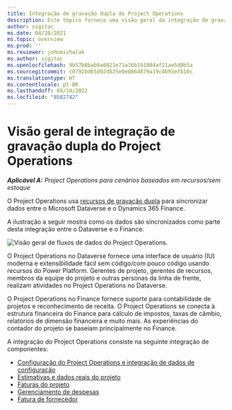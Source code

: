 ```yaml
---
title: Integração de gravação dupla do Project Operations
description: Este tópico fornece uma visão geral da integração de gravação dupla do Project Operations.
author: sigitac
ms.date: 04/28/2021
ms.topic: overview
ms.prod: ''
ms.reviewer: johnmichalak
ms.author: sigitac
ms.openlocfilehash: 9b57b8bab9a6821e71a16b191804af21ae5d0b5a
ms.sourcegitcommit: c0792bd65d92db25e0e8864879a19c4b93efb10c
ms.translationtype: HT
ms.contentlocale: pt-BR
ms.lasthandoff: 04/14/2022
ms.locfileid: "8582742"
---
```

# <a name="project-operations-dual-write-integration-overview"></a>Visão geral de integração de gravação dupla do Project Operations

_**Aplicável A:** Project Operations para cenários baseados em recursos/sem estoque_

O Project Operations usa [recursos de gravação dupla](/dynamics365/fin-ops-core/dev-itpro/data-entities/dual-write/dual-write-home-page) para sincronizar dados entre o Microsoft Dataverse e o Dynamics 365 Finance.

A ilustração a seguir mostra como os dados são sincronizados como parte desta integração entre o Dataverse e o Finance.

![Visão geral de fluxos de dados do Project Operations.](./media/ProjectOperationsFlows.jpg)

O Project Operations no Dataverse fornece uma interface de usuário (IU) moderna e extensibilidade fácil sem código/com pouco código usando recursos do Power Platform. Gerentes de projeto, gerentes de recursos, membros da equipe do projeto e outras personas da linha de frente, realizam atividades no Project Operations no Dataverse.

O Project Operations no Finance fornece suporte para contabilidade de projetos e reconhecimento de receita. O Project Operations se conecta à estrutura financeira do Finance para cálculo de impostos, taxas de câmbio, relatórios de dimensão financeira e muito mais. As experiências do contador do projeto se baseiam principalmente no Finance.

A integração do Project Operations consiste na seguinte integração de componentes:


- [Configuração do Project Operations e integração de dados de configuração](resource-dual-write-setup-integration.md) 
- [Estimativas e dados reais do projeto](resource-dual-write-estimates-actuals.md)
- [Faturas do projeto](resource-dual-write-project-invoice.md)
- [Gerenciamento de despesas](resource-dual-write-expense.md)
- [Fatura de fornecedor](resource-dual-write-vendor-invoice.md)
